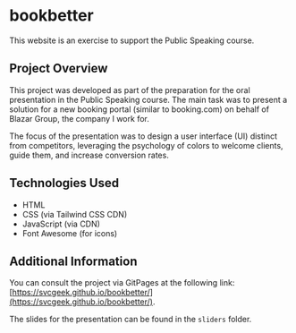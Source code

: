 # bookbetter
This website is an exercise to support the Public Speaking course.

## Project Overview
This project was developed as part of the preparation for the oral presentation in the Public Speaking course. The main task was to present a solution for a new booking portal (similar to booking.com) on behalf of Blazar Group, the company I work for.

The focus of the presentation was to design a user interface (UI) distinct from competitors, leveraging the psychology of colors to welcome clients, guide them, and increase conversion rates.

## Technologies Used
- HTML
- CSS (via Tailwind CSS CDN)
- JavaScript (via CDN)
- Font Awesome (for icons)

## Additional Information
You can consult the project via GitPages at the following link: [https://svcgeek.github.io/bookbetter/](https://svcgeek.github.io/bookbetter/).

The slides for the presentation can be found in the `sliders` folder.
